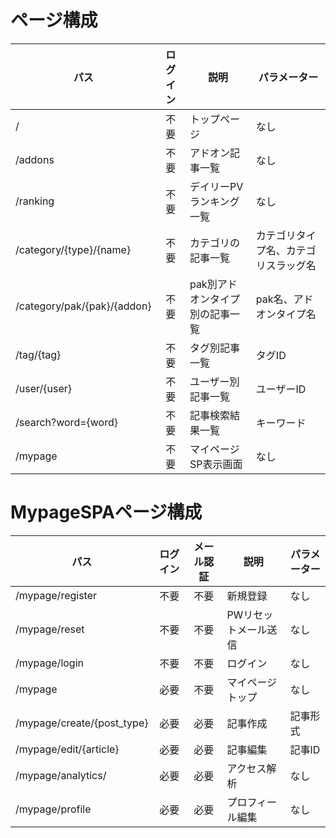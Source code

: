 # ページ構成

| パス | ログイン | 説明 | パラメーター |
| --- | :---: | --- | --- |
| / | 不要 | トップページ | なし |
| /addons  | 不要 |  アドオン記事一覧  | なし |
| /ranking  | 不要 |  デイリーPVランキング一覧  | なし |
| /category/{type}/{name}  | 不要 |  カテゴリの記事一覧  | カテゴリタイプ名、カテゴリスラッグ名 |
| /category/pak/{pak}/{addon}  | 不要 |  pak別アドオンタイプ別の記事一覧  | pak名、アドオンタイプ名 |
| /tag/{tag}  | 不要 |  タグ別記事一覧 | タグID |
| /user/{user}  | 不要 |  ユーザー別記事一覧 | ユーザーID |
| /search?word={word}  | 不要 |  記事検索結果一覧 | キーワード |
| /mypage  | 不要 |  マイページSP表示画面 | なし |


# MypageSPAページ構成

| パス | ログイン | メール認証 | 説明 | パラメーター |
| --- | :---: | :---: | --- | --- |
| /mypage/register | 不要 | 不要 | 新規登録 | なし |
| /mypage/reset | 不要 | 不要 | PWリセットメール送信 | なし |
| /mypage/login | 不要 | 不要 | ログイン | なし |
| /mypage | 必要 | 不要 | マイページトップ | なし |
| /mypage/create/{post_type} | 必要 | 必要 | 記事作成 | 記事形式 |
| /mypage/edit/{article} | 必要 | 必要 | 記事編集 | 記事ID |
| /mypage/analytics/ | 必要 | 必要 | アクセス解析 | なし |
| /mypage/profile | 必要 | 必要 | プロフィール編集 | なし |

